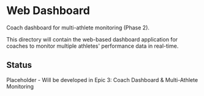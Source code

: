 # Web Dashboard

Coach dashboard for multi-athlete monitoring (Phase 2).

This directory will contain the web-based dashboard application for coaches to monitor multiple athletes' performance data in real-time.

## Status
Placeholder - Will be developed in Epic 3: Coach Dashboard & Multi-Athlete Monitoring